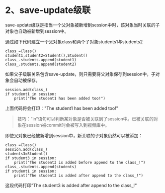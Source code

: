 # 2、save-update级联

save-update级联是指当一个父对象被新增到session中时，该对象当时关联的子对象也自动被新增到session中。

通过如下代码建立一个父对象class和两个子对象students1与students2

```
class_=Class()
student1,student2=Student(),Student()
class_.students.append(student1)
class_.students.append(student2)
```

如果父子级联关系包含save-update，则只需要将父对象保存到session中，子对象会自动被保存。

```
session.add(class_)
if student1 in session:
    print("The student1 has been added too!")
```

上面代码将会打印："The student1 has been added too!"

> 技巧：”in“语句可以判断某对象是否被关联到了session中。已被关联的对象在session被commit时会被写入到视频库中。

即使父对象已经被新增到session中，新关联的子对象仍然可以被添加：

```
class_=Class()
session.add(class_)
students3=Student()
if student3 in session:
    print("The student3 is added before append to the class_!")
class_.students.append(students)
if student1 in session:
    print("The student3 is added after append to the class_!")
```

这段代码打印”The student3 is added after append to the class\_!“

